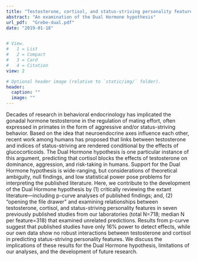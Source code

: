 ```yaml
---
title: "Testosterone, cortisol, and status-striving personality features: A review and empirical evaluation of the Dual Hormone hypothesis"
abstract: "An examination of the Dual Hormone hypothesis"
url_pdf:  "Grebe-dual.pdf"
date: "2019-01-18"


# View.
#   1 = List
#   2 = Compact
#   3 = Card
#   4 = Citation
view: 2

# Optional header image (relative to `static/img/` folder).
header:
  caption: ""
  image: ""
---
```


Decades of research in behavioral endocrinology has implicated the gonadal hormone testosterone in the regulation
of mating effort, often expressed in primates in the form of aggressive and/or status-striving behavior.
Based on the idea that neuroendocrine axes influence each other, recent work among humans has proposed that
links between testosterone and indices of status-striving are rendered conditional by the effects of glucocorticoids.
The Dual Hormone hypothesis is one particular instance of this argument, predicting that cortisol blocks
the effects of testosterone on dominance, aggression, and risk-taking in humans. Support for the Dual Hormone
hypothesis is wide-ranging, but considerations of theoretical ambiguity, null findings, and low statistical power
pose problems for interpreting the published literature. Here, we contribute to the development of the Dual
Hormone hypothesis by (1) critically reviewing the extant literature—including p-curve analyses of published
findings; and, (2) “opening the file drawer” and examining relationships between testosterone, cortisol, and
status-striving personality features in seven previously published studies from our laboratories (total N=718;
median N per feature=318) that examined unrelated predictions. Results from p-curve suggest that published
studies have only 16% power to detect effects, while our own data show no robust interactions between testosterone
and cortisol in predicting status-striving personality features. We discuss the implications of these
results for the Dual Hormone hypothesis, limitations of our analyses, and the development of future research.
